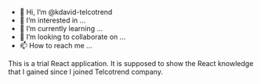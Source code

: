 - 👋 Hi, I’m @kdavid-telcotrend
- 👀 I’m interested in ...
- 🌱 I’m currently learning ...
- 💞️ I’m looking to collaborate on ...
- 📫 How to reach me ...

<!---
kdavid-telcotrend/kdavid-telcotrend is a ✨ special ✨ repository because its `README.md` (this file) appears on your GitHub profile.
You can click the Preview link to take a look at your changes.
--->

This is a trial React application.
It is supposed to show the React knowledge that I gained since I joined Telcotrend company.
